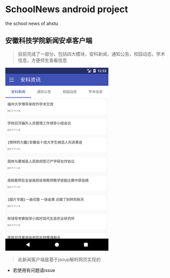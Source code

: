 # SchoolNews android project
the school news of ahstu

安徽科技学院新闻安卓客户端
---
> 目前完成了一部分，包括四大模块，安科新闻，通知公告，校园动态，学术信息，方便师生查看信息

![](./resource/Screenshot_1510764824.png)

> 此新闻客户端是基于jsoup解析网页实现的


- 若使用有问题请issue